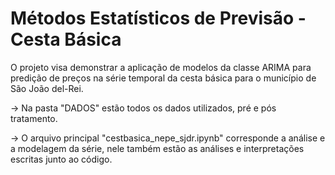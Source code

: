 # Métodos Estatísticos de Previsão - Cesta Básica
O projeto visa demonstrar a aplicação de modelos da classe ARIMA para predição de preços na série temporal da cesta básica para o município de São João del-Rei.

-> Na pasta "DADOS" estão todos os dados utilizados, pré e pós tratamento.


-> O arquivo principal "cestbasica_nepe_sjdr.ipynb" corresponde a análise e a modelagem da série, nele também estão as análises e interpretações escritas junto ao código.
